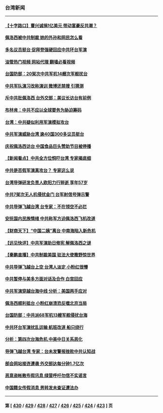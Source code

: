 ### 台湾新闻
---
#### [【十字路口】曹兴诚捐1亿美元 带动富豪反共潮？](../../pages/ncid1349361/n13797053.md?08070445) 
#### [佩洛西被中共制裁 她的外孙和网民怎么看](../../pages/ncid1349361/n13797115.md?08070445) 
#### [多名议员挺台 促拜登强硬回应中共环台军演](../../pages/ncid1349361/n13797116.md?08070445) 
#### [油管热门视频 网站代理 翻墙必看视频](http://209.222.30.114:81/youtube.html?08070445)
#### [台国防部：20架次中共军机14艘次军舰扰台](../../pages/ncid1349361/n13797106.md?08070445) 
#### [中共军队演习改称演训 微博还禁搜 引猜测](../../pages/ncid1349361/n13796975.md?08070445) 
#### [斥中共批佩洛西 台外交部：美议长访台有前例](../../pages/ncid1349361/n13797008.md?08070445) 
#### [布林肯：中共不应以全球要务为胁迫筹码](../../pages/ncid1349361/n13797041.md?08070445) 
#### [台湾：中共疑似利用军演模拟攻台](../../pages/ncid1349361/n13797052.md?08070445) 
#### [中共军演威胁台湾 逾40国300多议员挺台](../../pages/ncid1349361/n13796826.md?08070445) 
#### [庆祝佩洛西访台 中国食品巨头赞助节目被停播](../../pages/ncid1349361/n13796995.md?08070445) 
#### [【新闻看点】中共全方位恫吓台湾 专家揭底细](../../pages/ncid1349361/n13796691.md?08070445) 
#### [中共是否假军演真攻台？ 专家这么说](../../pages/ncid1349361/n13796983.md?08070445) 
#### [台湾导弹研发负责人欧阳力行猝逝 享年57岁](../../pages/ncid1349361/n13796950.md?08070445) 
#### [中共7架次无人机侵扰金门 台军射信号弹示警](../../pages/ncid1349361/n13796772.md?08070445) 
#### [中共导弹飞越台湾 台专家：不在领空不必拦](../../pages/ncid1349361/n13796377.md?08070445) 
#### [安抚国内民族情绪 中共称军方迫佩洛西飞机改道](../../pages/ncid1349361/n13796600.md?08070445) 
#### [【财商天下】“中国二姨”离台 中南海陷入新危机](../../pages/ncid1349361/n13796698.md?08070445) 
#### [【远见快评】中共军演助日修宪 解佩洛西之谜](../../pages/ncid1349361/n13796695.md?08070445) 
#### [【秦鹏直播】中共制裁美国 驻法大使撒野惊世界](../../pages/ncid1349361/n13796673.md?08070445) 
#### [中共导弹飞越台上空 台湾人淡定 小粉红很懵](../../pages/ncid1349361/n13796390.md?08070445) 
#### [中共暂停与美多方面对话及合作 白宫回应](../../pages/ncid1349361/n13796660.md?08070445) 
#### [中共军演穿越台海中线 分析：美国两手应对](../../pages/ncid1349361/n13796383.md?08070445) 
#### [佩洛西顺利抵台 小粉红崩溃恐反噬北京当局](../../pages/ncid1349361/n13796449.md?08070445) 
#### [台国防部：中共派68军机13艘军舰侵扰台海](../../pages/ncid1349361/n13796455.md?08070445) 
#### [中共环台军演扰乱运输 航班改道 船只绕行](../../pages/ncid1349361/n13796504.md?08070445) 
#### [分析：第四次台海危机 中美中日关系恶化](../../pages/ncid1349361/n13796495.md?08070445) 
#### [导弹飞越台湾 专家：台未发警报挫败中共认知战](../../pages/ncid1349361/n13796119.md?08070445) 
#### [部会网站接连遭袭 外交部达每分钟1.7亿次](../../pages/ncid1349361/n13796492.md?08070445) 
#### [恶意盗帐散布假讯息 绿营呼吁勿信不实谣言](../../pages/ncid1349361/n13796491.md?08070445) 
#### [中国籍女传假消息 男转发未查证遭法办](../../pages/ncid1349361/n13796488.md?08070445) 

---
#### 第 [ [430](./430.md?08070445) / [429](./429.md?08070445) / [428](./428.md?08070445) / [427](./427.md?08070445) / [426](./426.md?08070445) / [425](./425.md?08070445) / [424](./424.md?08070445) / [423](./423.md?08070445) ] 页
